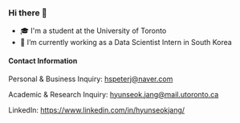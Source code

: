 ### Hi there 👋

<!-- **jjangsta/jjangsta** is a ✨ _special_ ✨ repository because its `README.md` (this file) appears on your GitHub profile. -->

- 🎓 I'm a student at the University of Toronto
- 🏢 I’m currently working as a Data Scientist Intern in South Korea

#### Contact Information
Personal & Business Inquiry: hspeterj@naver.com

Academic & Research Inquiry: hyunseok.jang@mail.utoronto.ca

LinkedIn: https://www.linkedin.com/in/hyunseokjang/
